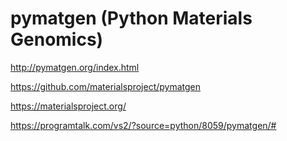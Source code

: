 # pymatgen (Python Materials Genomics)

http://pymatgen.org/index.html

https://github.com/materialsproject/pymatgen

https://materialsproject.org/

https://programtalk.com/vs2/?source=python/8059/pymatgen/#
